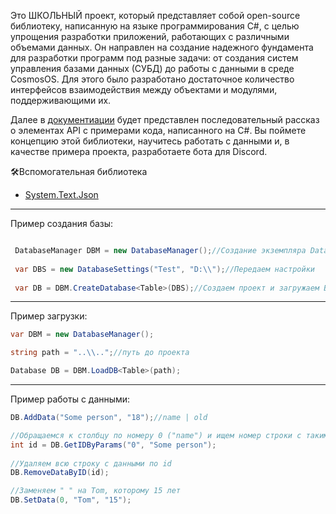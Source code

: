 Это ШКОЛЬНЫЙ проект, который представляет собой open-source библиотеку, написанную на языке программирования C#, с целью упрощения разработки приложений, работающих с различными объемами данных. Он направлен на создание надежного фундамента для разработки программ под разные задачи: от создания систем управления базами данных (СУБД) до работы с данными в среде CosmosOS. Для этого было разработано достаточное количество интерфейсов взаимодействия между объектами и модулями, поддерживающими их.

Далее в [документиации](https://nas-3.gitbook.io/nasdatabase/) будет представлен последовательный рассказ о элементах API с примерами кода, написанного на C#.
Вы поймете концепцию этой библиотеки, научитесь работать с данными и, в качестве примера проекта, разработаете бота для Discord.

🛠️Вспомогательная библиотека
* [System.Text.Json](https://learn.microsoft.com/en-us/dotnet/standard/serialization/system-text-json/how-to)
  
____
Пример создания базы:
```C#

 DatabaseManager DBM = new DatabaseManager();//Создание экземпляра DatabaseManager
 
 var DBS = new DatabaseSettings("Test", "D:\\");//Передаем настройки
 
 var DB = DBM.CreateDatabase<Table>(DBS);//Создаем проект и загружаем БД в память
```
____
  Пример загрузки:
```c#
var DBM = new DatabaseManager();

string path = "..\\..";//путь до проекта

Database DB = DBM.LoadDB<Table>(path);
```
___
  Пример работы с данными: 
```c#
DB.AddData("Some person", "18");//name | old

//Обращаемся к столбцу по номеру 0 ("name") и ищем номер строки с такими данными
int id = DB.GetIDByParams("0", "Some person");
              
//Удаляем всю строку с данными по id
DB.RemoveDataByID(id);

//Заменяем " " на Tom, которому 15 лет
DB.SetData(0, "Tom", "15");

``` 
